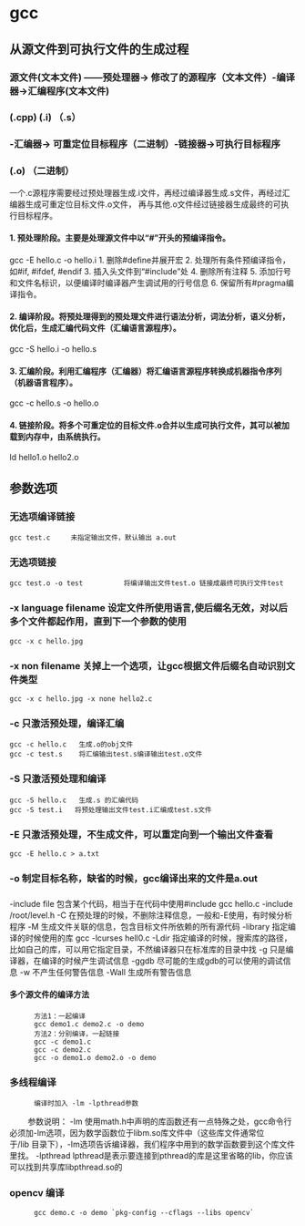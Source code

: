 
# gcc

## 从源文件到可执行文件的生成过程

###  源文件(文本文件) ——预处理器-> 修改了的源程序（文本文件）-编译器->汇编程序(文本文件)
###  (.cpp)                           (.i)                           （.s）
###  -汇编器-> 可重定位目标程序（二进制）-链接器->可执行目标程序
###                  (.o)                         （二进制）

一个.c源程序需要经过预处理器生成.i文件，再经过编译器生成.s文件，再经过汇编器生成可重定位目标文件.o文件，
再与其他.o文件经过链接器生成最终的可执行目标程序。

#### 1.	预处理阶段。主要是处理源文件中以“#”开头的预编译指令。
gcc -E hello.c -o hello.i
          1.	删除#define并展开宏
          2.	处理所有条件预编译指令，如#if, #ifdef, #endif
          3.	插入头文件到“#include”处
          4.	删除所有注释
          5.	添加行号和文件名标识，以便编译时编译器产生调试用的行号信息
          6.	保留所有#pragma编译指令。
#### 2.	编译阶段。将预处理得到的预处理文件进行语法分析，词法分析，语义分析，优化后，生成汇编代码文件（汇编语言源程序）。
gcc -S hello.i -o hello.s
#### 3.	汇编阶段。利用汇编程序（汇编器）将汇编语言源程序转换成机器指令序列（机器语言程序）。
gcc -c hello.s -o hello.o
#### 4.	链接阶段。将多个可重定位的目标文件.o合并以生成可执行文件，其可以被加载到内存中，由系统执行。
ld hello1.o hello2.o


## 参数选项

###  无选项编译链接
    gcc test.c     未指定输出文件，默认输出 a.out
###  无选项链接
    gcc test.o -o test          将编译输出文件test.o 链接成最终可执行文件test
###  -x language filename 设定文件所使用语言,使后缀名无效，对以后多个文件都起作用，直到下一个参数的使用
    gcc -x c hello.jpg
### -x non filename  关掉上一个选项，让gcc根据文件后缀名自动识别文件类型
    gcc -x c hello.jpg -x none hello2.c
### -c 只激活预处理，编译汇编
    gcc -c hello.c   生成.o的obj文件
    gcc -c test.s    将汇编输出test.s编译输出test.o文件
### -S 只激活预处理和编译
    gcc -S hello.c   生成.s 的汇编代码
    gcc -S test.i   将预处理输出文件test.i汇编成test.s文件
### -E 只激活预处理，不生成文件，可以重定向到一个输出文件查看
    gcc -E hello.c > a.txt
### -o 制定目标名称，缺省的时候，gcc编译出来的文件是a.out 

###
   -include file 包含某个代码，相当于在代码中使用#include<filename>
          gcc hello.c -include /root/level.h
   -C   在预处理的时候，不删除注释信息，一般和-E使用，有时候分析程序
   -M   生成文件关联的信息，包含目标文件所依赖的所有源代码
   -library 指定编译的时候使用的库
          gcc -lcurses hell0.c
   -Ldir  指定编译的时候，搜索库的路径，比如自己的库，可以用它指定目录，不然编译器只在标准库的目录中找
   -g    只是编译器，在编译的时候产生调试信息
   -ggdb 尽可能的生成gdb的可以使用的调试信息
   -w  不产生任何警告信息
   -Wall 生成所有警告信息
   #### 多个源文件的编译方法
          方法1：一起编译
          gcc demo1.c demo2.c -o demo 
          方法2：分别编译，一起链接
          gcc -c demo1.c
          gcc -c demo2.c
          gcc -o demo1.o demo2.o -o demo
   ### 多线程编译
          编译时加入 -lm -lpthread参数
　　      参数说明：
          -lm  使用math.h中声明的库函数还有一点特殊之处，gcc命令行必须加-lm选项，因为数学函数位于libm.so库文件中（这些库文件通常位  
          于/lib 目录下），-lm选项告诉编译器，我们程序中用到的数学函数要到这个库文件里找。
          -lpthread lpthread是表示要连接到pthread的库是这里省略的lib，你应该可以找到共享库libpthread.so的
  ### opencv 编译
          gcc demo.c -o demo `pkg-config --cflags --libs opencv`

          
          
          
          

